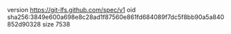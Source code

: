 version https://git-lfs.github.com/spec/v1
oid sha256:3849e600a698e8c28ad1f87560e861fd684089f7dc5f8bb90a5a840852d90328
size 7538
